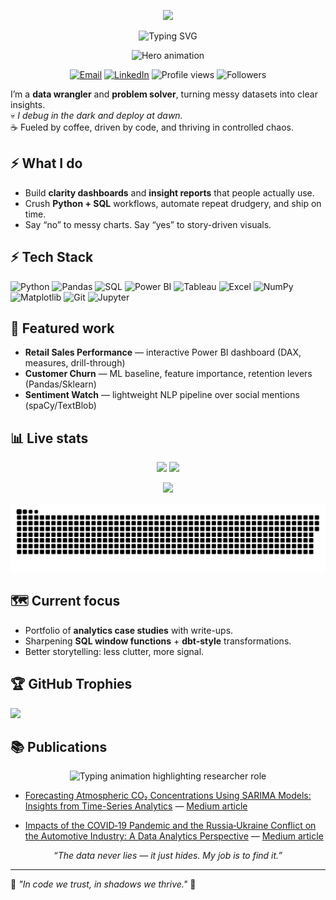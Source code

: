 <!-- 3D BLUE HEADER -->
<p align="center">
  <img src="https://capsule-render.vercel.app/api?type=venom&height=220&color=0:0ea5e9,100:1e3a8a&text=Hemanth%20Kori&section=header&fontColor=ffffff&fontSize=60&animation=fadeIn&stroke=ffffff&strokeWidth=1" />
</p>

<!-- TYPING INTRO -->
<p align="center">
  <img src="https://readme-typing-svg.demolab.com?font=Fira+Code&weight=700&pause=1200&center=true&vCenter=true&width=900&duration=2500&color=0EA5E9&lines=Built+from+scratch%2C+driven+by+grit.;Breaking+limits+they+didn%E2%80%99t+know+existed.;Turning+setbacks+into+comebacks.;Fueled+by+coffee%2C+code%2C+and+chaos.;Underdog+mindset%2C+unstoppable+execution." alt="Typing SVG" />
</p>

<!-- HERO -->
<p align="center">
  <img src="./assets/hero.gif" alt="Hero animation" width="820" />
</p>

<!-- QUICK CONNECT -->
<p align="center">
  <a href="mailto:hemanthkori333@gmail.com"><img alt="Email" src="https://img.shields.io/badge/Email-hemanthkori333%40gmail.com-red?logo=gmail"></a>
  <a href="https://www.linkedin.com/in/hemanth-kori/"><img alt="LinkedIn" src="https://img.shields.io/badge/LinkedIn-Hemanth%20Kori-0A66C2?logo=linkedin"></a>
  <img alt="Profile views" src="https://komarev.com/ghpvc/?username=hemanthkori&style=flat&color=0ea5e9">
  <img alt="Followers" src="https://img.shields.io/github/followers/hemanthkori?label=Follow&style=flat">
</p>

<!-- MINI BIO -->
I’m a **data wrangler** and **problem solver**, turning messy datasets into clear insights.  
💀 *I debug in the dark and deploy at dawn.*  
☕ Fueled by coffee, driven by code, and thriving in controlled chaos.

## ⚡ What I do
- Build **clarity dashboards** and **insight reports** that people actually use.
- Crush **Python + SQL** workflows, automate repeat drudgery, and ship on time.
- Say “no” to messy charts. Say “yes” to story-driven visuals.

## ⚡ Tech Stack  
![Python](https://img.shields.io/badge/Python-000000?style=for-the-badge&logo=python&logoColor=39FF14)
![Pandas](https://img.shields.io/badge/Pandas-000000?style=for-the-badge&logo=pandas&logoColor=39FF14)
![SQL](https://img.shields.io/badge/SQL-000000?style=for-the-badge&logo=mysql&logoColor=39FF14)
![Power BI](https://img.shields.io/badge/Power%20BI-000000?style=for-the-badge&logo=powerbi&logoColor=39FF14)
![Tableau](https://img.shields.io/badge/Tableau-000000?style=for-the-badge&logo=tableau&logoColor=39FF14)
![Excel](https://img.shields.io/badge/Excel-000000?style=for-the-badge&logo=microsoftexcel&logoColor=39FF14)
![NumPy](https://img.shields.io/badge/NumPy-000000?style=for-the-badge&logo=numpy&logoColor=39FF14)
![Matplotlib](https://img.shields.io/badge/Matplotlib-000000?style=for-the-badge&logo=plotly&logoColor=39FF14)
![Git](https://img.shields.io/badge/Git-000000?style=for-the-badge&logo=git&logoColor=39FF14)
![Jupyter](https://img.shields.io/badge/Jupyter-000000?style=for-the-badge&logo=jupyter&logoColor=39FF14)

## 🚀 Featured work
- **Retail Sales Performance** — interactive Power BI dashboard (DAX, measures, drill-through)
- **Customer Churn** — ML baseline, feature importance, retention levers (Pandas/Sklearn)
- **Sentiment Watch** — lightweight NLP pipeline over social mentions (spaCy/TextBlob)

## 📊 Live stats 
<p align="center">
  <img height="165" src="https://github-readme-stats.vercel.app/api?username=hemanthkori&show_icons=true&theme=tokyonight&rank_icon=github" />
  <img height="165" src="https://github-readme-streak-stats.herokuapp.com?user=hemanthkori&theme=tokyonight" />
</p>

<p align="center">
  <img height="190" src="https://github-readme-activity-graph.vercel.app/graph?username=hemanthkori&theme=tokyo-night&hide_border=true" />
</p>

<!-- Commit Snake -->
![snake gif](https://github.com/hemanthkori/hemanthkori/blob/output/github-contribution-grid-snake-dark.svg)

## 🗺️ Current focus
- Portfolio of **analytics case studies** with write-ups.
- Sharpening **SQL window functions** + **dbt-style** transformations.
- Better storytelling: less clutter, more signal.

## 🏆 GitHub Trophies
![](https://github-profile-trophy.vercel.app/?username=saroshfarhan&theme=darkhub&no-frame=false&no-bg=false&margin-w=4)

## 📚 Publications

<p align="center">
  <img src="https://readme-typing-svg.herokuapp.com?font=Fira+Code&size=22&duration=3000&pause=1000&color=39FF14&center=true&vCenter=true&multiline=true&width=1000&height=50&lines=Researcher+%7C+Data+Analyst+%7C" alt="Typing animation highlighting researcher role" />
</p>

- [Forecasting Atmospheric CO₂ Concentrations Using SARIMA Models: Insights from Time-Series Analytics](https://doi.org/10.5281/zenodo.16788044) — [Medium article](https://medium.com/@hemanthkori007/forecasting-atmospheric-co2-how-rising-levels-of-carbon-dioxide-in-the-atmosphere-are-one-of-the-clearest-indicators-of-human-driven-climate-change-723e694c944d)

- [Impacts of the COVID‑19 Pandemic and the Russia‑Ukraine Conflict on the Automotive Industry: A Data Analytics Perspective](https://doi.org/10.5281/zenodo.16788438) — [Medium article](https://medium.com/@hemanthkori007/how-covid-19-and-the-russia-ukraine-war-reshaped-the-auto-industry-a-data-analytics-perspective)


<!-- FOOTER QUOTE -->
<p align="center">
  <em>“The data never lies — it just hides. My job is to find it.”</em>
</p>

---
🖤 *"In code we trust, in shadows we thrive."* 🖤
